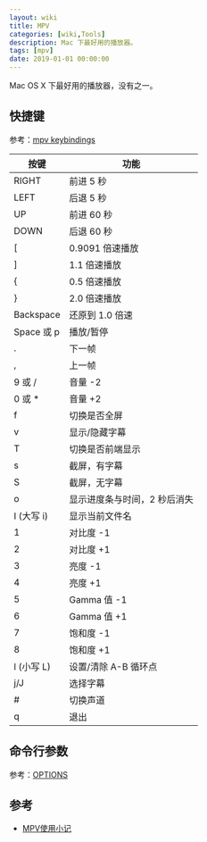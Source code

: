 ```yaml
---
layout: wiki
title: MPV
categories: [wiki,Tools]
description: Mac 下最好用的播放器。
tags: [mpv]
date: 2019-01-01 00:00:00
---
```


Mac OS X 下最好用的播放器，没有之一。

## 快捷键

参考：[mpv keybindings][0]

| 按键       | 功能                         |
|------------|------------------------------|
| RIGHT      | 前进 5 秒                    |
| LEFT       | 后退 5 秒                    |
| UP         | 前进 60 秒                   |
| DOWN       | 后退 60 秒                   |
| [          | 0.9091 倍速播放              |
| ]          | 1.1 倍速播放                 |
| {          | 0.5 倍速播放                 |
| }          | 2.0 倍速播放                 |
| Backspace  | 还原到 1.0 倍速              |
| Space 或 p | 播放/暂停                    |
| .          | 下一帧                       |
| ,          | 上一帧                       |
| 9 或 /     | 音量 -2                      |
| 0 或 *     | 音量 +2                      |
| f          | 切换是否全屏                 |
| v          | 显示/隐藏字幕                |
| T          | 切换是否前端显示             |
| s          | 截屏，有字幕                 |
| S          | 截屏，无字幕                 |
| o          | 显示进度条与时间，2 秒后消失 |
| I (大写 i) | 显示当前文件名               |
| 1          | 对比度 -1                    |
| 2          | 对比度 +1                    |
| 3          | 亮度 -1                      |
| 4          | 亮度 +1                      |
| 5          | Gamma 值 -1                  |
| 6          | Gamma 值 +1                  |
| 7          | 饱和度 -1                    |
| 8          | 饱和度 +1                    |
| l (小写 L) | 设置/清除 A-B 循环点         |
| j/J        | 选择字幕                     |
| #          | 切换声道                     |
| q          | 退出                         |

## 命令行参数

参考：[OPTIONS][1]

## 参考

* [MPV使用小记][2]

[0]: https://github.com/mpv-player/mpv/blob/master/etc/input.conf
[1]: https://github.com/mpv-player/mpv/blob/master/DOCS/man/options.rst
[2]: https://segmentfault.com/a/1190000004533079
